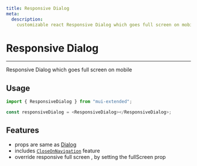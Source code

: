 ```YAML
title: Responsive Dialog
meta:
  description:
    customizable react Responsive Dialog which goes full screen on mobile.
```

# Responsive Dialog

---

Responsive Dialog which goes full screen on mobile

## Usage

```typescript
import { ResponsiveDialog } from "mui-extended";

const responsiveDialog = <ResponsiveDialog></ResponsiveDialog>;
```

## Features

- props are same as [Dialog](https://mui.com/material-ui/react-dialog/)
- includes [`CloseOnNavigation`](./close-on-navigation) feature
- override responsive full screen , by setting the fullScreen prop
